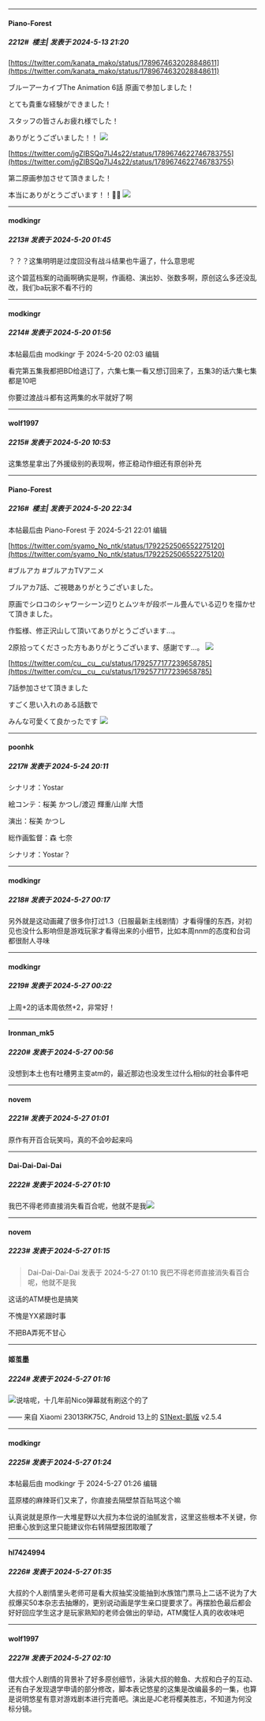 ﻿
*****

####  Piano-Forest  
##### 2212#         楼主| 发表于 2024-5-13 21:20

[https://twitter.com/kanata_mako/status/1789674632028848611](https://twitter.com/kanata_mako/status/1789674632028848611)

ブルーアーカイブThe Animation 6話 原画で参加しました！

とても貴重な経験ができました！

スタッフの皆さんお疲れ様でした！

ありがとうございました！！
<img src="https://p.sda1.dev/17/2dd01cfe7ccc39c9dd6b8bea6ff032f1/20240513_211817.jpg" referrerpolicy="no-referrer">

[https://twitter.com/jgZIBSQq7lJ4s22/status/1789674622746783755](https://twitter.com/jgZIBSQq7lJ4s22/status/1789674622746783755)

第二原画参加させて頂きました！

本当にありがとうございます！！🙇✨
<img src="https://p.sda1.dev/17/b1fd4ddf6dfd044df13230dc8ed1c325/20240513_211815.jpg" referrerpolicy="no-referrer">

*****

####  modkingr  
##### 2213#       发表于 2024-5-20 01:45

？？？这集明明是过度回没有战斗结果也牛逼了，什么意思呢

这个碧蓝档案的动画啊确实是啊，作画稳、演出妙、张数多啊，原创这么多还没乱改，我们ba玩家不看不行的

*****

####  modkingr  
##### 2214#       发表于 2024-5-20 01:56

 本帖最后由 modkingr 于 2024-5-20 02:03 编辑 

看完第五集我都把BD给退订了，六集七集一看又想订回来了，五集3的话六集七集都是10吧

你要过渡战斗都有这两集的水平就好了啊

*****

####  wolf1997  
##### 2215#       发表于 2024-5-20 10:53

这集悠星拿出了外援级别的表现啊，修正稳动作细还有原创补充

*****

####  Piano-Forest  
##### 2216#         楼主| 发表于 2024-5-20 22:34

 本帖最后由 Piano-Forest 于 2024-5-21 22:01 编辑 

[https://twitter.com/syamo_No_ntk/status/1792252506552275120](https://twitter.com/syamo_No_ntk/status/1792252506552275120)

#ブルアカ #ブルアカTVアニメ 

ブルアカ7話、ご視聴ありがとうございました。

原画でシロコのシャワーシーン辺りとムツキが段ボール畳んでいる辺りを描かせて頂きました。

作監様、修正沢山して頂いてありがとうございます…。

2原拾ってくださった方もありがとうございます、感謝です…。
<img src="https://p.sda1.dev/17/9f224ae785a29c16ddfbe5316c6edbb4/20240520_223211.jpg" referrerpolicy="no-referrer">

[https://twitter.com/cu__cu__cu/status/1792577177239658785](https://twitter.com/cu__cu__cu/status/1792577177239658785)

7話参加させて頂きました

すごく思い入れのある話数で

みんな可愛くて良かったです
<img src="https://p.sda1.dev/17/a547adcf0a9d41a15f3cdb8726efb45c/20240521_220025.jpg" referrerpolicy="no-referrer">

*****

####  poonhk  
##### 2217#       发表于 2024-5-24 20:11

シナリオ：Yostar

絵コンテ：桜美 かつし/渡辺 輝重/山岸 大悟

演出：桜美 かつし

総作画監督：森 七奈

シナリオ：Yostar？


*****

####  modkingr  
##### 2218#       发表于 2024-5-27 00:17

另外就是这动画藏了很多你打过1.3（日服最新主线剧情）才看得懂的东西，对初见也没什么影响但是游戏玩家才看得出来的小细节，比如本周nnm的态度和台词都很耐人寻味


*****

####  modkingr  
##### 2219#       发表于 2024-5-27 00:22

上周+2的话本周依然+2，非常好！


*****

####  Ironman_mk5  
##### 2220#       发表于 2024-5-27 00:56

没想到本土也有吐槽男主变atm的，最近那边也没发生过什么相似的社会事件吧

*****

####  novem  
##### 2221#       发表于 2024-5-27 01:01

原作有开百合玩笑吗，真的不会吵起来吗


*****

####  Dai-Dai-Dai-Dai  
##### 2222#       发表于 2024-5-27 01:10

我巴不得老师直接消失看百合呢，他就不是我<img src="https://static.saraba1st.com/image/smiley/face2017/076.png" referrerpolicy="no-referrer">


*****

####  novem  
##### 2223#       发表于 2024-5-27 01:15

<blockquote>Dai-Dai-Dai-Dai 发表于 2024-5-27 01:10
我巴不得老师直接消失看百合呢，他就不是我</blockquote>
这话的ATM梗也是搞笑

不愧是YX紧跟时事

不把BA弄死不甘心

*****

####  姬茧墨  
##### 2224#       发表于 2024-5-27 01:16

<img src="https://static.saraba1st.com/image/smiley/face2017/067.png" referrerpolicy="no-referrer">说啥呢，十几年前Nico弹幕就有刷这个的了

—— 来自 Xiaomi 23013RK75C, Android 13上的 [S1Next-鹅版](https://github.com/ykrank/S1-Next/releases) v2.5.4


*****

####  modkingr  
##### 2225#       发表于 2024-5-27 01:24

 本帖最后由 modkingr 于 2024-5-27 01:26 编辑 

蓝原楼的麻辣哥们又来了，你直接去隔壁禁百贴骂这个嘛

认真说就是原作一大堆星野以大叔为本位说的油腻发言，这里这些根本不关键，你把重心放到这里只能建议你右转隔壁报团取暖了


*****

####  hl7424994  
##### 2226#       发表于 2024-5-27 01:35

大叔的个人剧情里头老师可是看大叔抽奖没能抽到水族馆门票马上二话不说为了大叔爆买50本杂志去抽爆的，更别说动画是学生亲口提要求了。再摆脸色最后都会好好回应学生这才是玩家熟知的老师会做出的举动，ATM魔怔人真的收收味吧


*****

####  wolf1997  
##### 2227#       发表于 2024-5-27 02:10

借大叔个人剧情的背景补了好多原创细节，泳装大叔的鲸鱼、大叔和白子的互动、还有白子发现退学申请的部分修改，脚本表记悠星的这集是改编最多的一集，也算是说明悠星有意对游戏剧本进行完善吧。演出是JC老将樱美胜志，不知道为何没标分镜。

